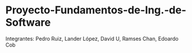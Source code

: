 # Proyecto-Fundamentos-de-Ing.-de-Software
Integrantes:
Pedro Ruiz, Lander López, David U, Ramses Chan, Edoardo Cob
